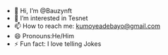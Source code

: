 - 👋 Hi, I’m @Bauzynft
- 👀 I’m interested in Tesnet
- 📫 How to reach me: kumoyeadebayo@gmail.com
- 😄 Pronouns:He/Him
- ⚡ Fun fact: I love telling Jokes

<!---
Bauzynft/Bauzynft is a ✨ special ✨ repository because its `README.md` (this file) appears on your GitHub profile.
You can click the Preview link to take a look at your changes.
--->
